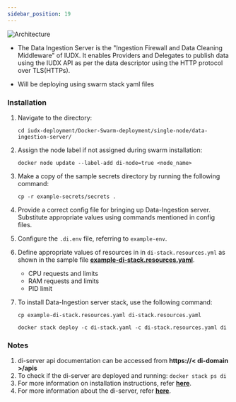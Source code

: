 ```yaml
---
sidebar_position: 19
---
```


<div class="img_background">
<div style={{textAlign: 'center'}}>

![Architecture](https://docs.assets.dataforpublicgood.org.in/IUDX-resources/data_ingestion_server.png)<br/>

</div></div>

+ The Data Ingestion Server is the "Ingestion Firewall and Data Cleaning Middleware" of IUDX. It enables Providers and Delegates to publish data using the IUDX API as per the data descriptor using the HTTP protocol over TLS(HTTPs).

+ Will be deploying using swarm stack yaml files

### Installation

1. Navigate to the directory:
   
    ```
    cd iudx-deployment/Docker-Swarm-deployment/single-node/data-ingestion-server/
    ```

2. Assign the node label if not assigned during swarm installation:
   
    ```
    docker node update --label-add di-node=true <node_name>
    ```

3. Make a copy of the sample secrets directory by running the following command:
   
    ```
    cp -r example-secrets/secrets .
    ```

4. Provide a correct config file for bringing up Data-Ingestion server. Substitute appropriate values using commands mentioned in config files.

5. Configure the `.di.env` file, referring to `example-env`.

6. Define appropriate values of resources in in `di-stack.resources.yml` as shown in the sample file **[example-di-stack.resources.yaml](https://github.com/datakaveri/iudx-deployment/blob/5.0.0/Docker-Swarm-deployment/single-node/data-ingestion-server/example-di-stack.resources.yaml)**.

    - CPU requests and limits
    - RAM requests and limits
    - PID limit

   
7. To install Data-Ingestion server stack, use the following command:

    ```   
    cp example-di-stack.resources.yaml di-stack.resources.yaml

    docker stack deploy -c di-stack.yaml -c di-stack.resources.yaml di
    ```

### Notes

1. di-server api documentation can be accessed from **https://< di-domain >/apis**
2. To check if the di-server are deployed and running: `docker stack ps di`
3. For more information on installation instructions, refer **[here](https://github.com/datakaveri/iudx-deployment/tree/5.0.0/Docker-Swarm-deployment/single-node/data-ingestion-server#install)**.
4. For more information about the di-server, refer **[here](https://github.com/datakaveri/iudx-data-ingestion-server#iudx-data-ingestion-server)**.
